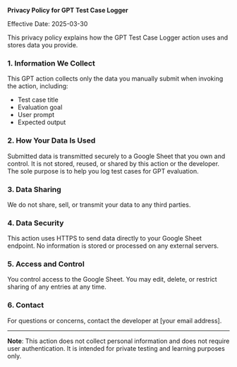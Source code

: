 **Privacy Policy for GPT Test Case Logger**

Effective Date: 2025-03-30

This privacy policy explains how the GPT Test Case Logger action uses and stores data you provide.

### 1. Information We Collect
This GPT action collects only the data you manually submit when invoking the action, including:
- Test case title
- Evaluation goal
- User prompt
- Expected output

### 2. How Your Data Is Used
Submitted data is transmitted securely to a Google Sheet that you own and control. It is not stored, reused, or shared by this action or the developer. The sole purpose is to help you log test cases for GPT evaluation.

### 3. Data Sharing
We do not share, sell, or transmit your data to any third parties.

### 4. Data Security
This action uses HTTPS to send data directly to your Google Sheet endpoint. No information is stored or processed on any external servers.

### 5. Access and Control
You control access to the Google Sheet. You may edit, delete, or restrict sharing of any entries at any time.

### 6. Contact
For questions or concerns, contact the developer at [your email address].

---

**Note**: This action does not collect personal information and does not require user authentication. It is intended for private testing and learning purposes only.

